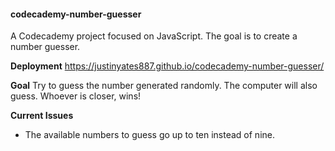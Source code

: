 #### codecademy-number-guesser
A Codecademy project focused on JavaScript. The goal is to create a number guesser.

**Deployment**
https://justinyates887.github.io/codecademy-number-guesser/

**Goal**
Try to guess the number generated randomly. The computer will also guess. Whoever is closer, wins!


**Current Issues**

- The available numbers to guess go up to ten instead of nine.
